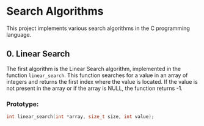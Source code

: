 # Search Algorithms

This project implements various search algorithms in the C programming language.

## 0. Linear Search

The first algorithm is the Linear Search algorithm, implemented in the
function `linear_search`. This function searches for a value in an array of
integers and returns the first index where the value is located.
If the value is not present in the array or if the array is NULL,
   the function returns -1.

### Prototype:
```c
int linear_search(int *array, size_t size, int value);

